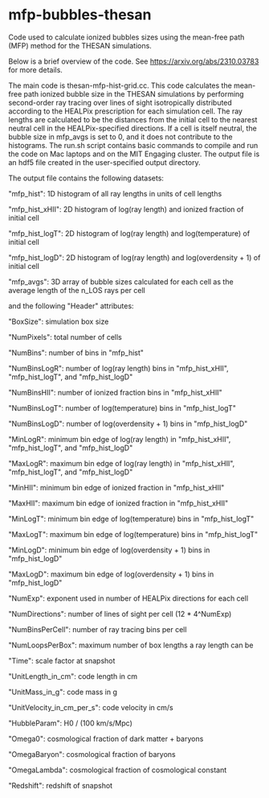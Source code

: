 # mfp-bubbles-thesan
Code used to calculate ionized bubbles sizes using the mean-free path (MFP) method for the THESAN simulations.

Below is a brief overview of the code. See https://arxiv.org/abs/2310.03783 for more details.

The main code is thesan-mfp-hist-grid.cc. This code calculates the mean-free path ionized bubble size in the THESAN simulations by performing second-order ray tracing over lines of sight isotropically distributed according to the HEALPix prescription for each simulation cell. The ray lengths are calculated to be the distances from the initial cell to the nearest neutral cell in the HEALPix-specified directions. If a cell is itself neutral, the bubble size in mfp_avgs is set to 0, and it does not contribute to the histograms. The run.sh script contains basic commands to compile and run the code on Mac laptops and on the MIT Engaging cluster. The output file is an hdf5 file created in the user-specified output directory. 

The output file contains the following datasets:

"mfp_hist": 1D histogram of all ray lengths in units of cell lengths

"mfp_hist_xHII": 2D histogram of log(ray length) and ionized fraction of initial cell

"mfp_hist_logT": 2D histogram of log(ray length) and log(temperature) of initial cell

"mfp_hist_logD": 2D histogram of log(ray length) and log(overdensity + 1) of initial cell

"mfp_avgs": 3D array of bubble sizes calculated for each cell as the average length of the n_LOS rays per cell


and the following "Header" attributes:


"BoxSize": simulation box size

"NumPixels": total number of cells

"NumBins": number of bins in "mfp_hist"

"NumBinsLogR": number of log(ray length) bins in "mfp_hist_xHII", "mfp_hist_logT", and "mfp_hist_logD"

"NumBinsHII": number of ionized fraction bins in "mfp_hist_xHII"

"NumBinsLogT": number of log(temperature) bins in "mfp_hist_logT"

"NumBinsLogD": number of log(overdensity + 1) bins in "mfp_hist_logD"

"MinLogR": minimum bin edge of log(ray length) in "mfp_hist_xHII", "mfp_hist_logT", and "mfp_hist_logD"

"MaxLogR": maximum bin edge of log(ray length) in "mfp_hist_xHII", "mfp_hist_logT", and "mfp_hist_logD"

"MinHII": minimum bin edge of ionized fraction in "mfp_hist_xHII"

"MaxHII": maximum bin edge of ionized fraction in "mfp_hist_xHII"

"MinLogT": minimum bin edge of log(temperature) bins in "mfp_hist_logT"

"MaxLogT": maximum bin edge of log(temperature) bins in "mfp_hist_logT"

"MinLogD": minimum bin edge of log(overdensity + 1) bins in "mfp_hist_logD"

"MaxLogD": maximum bin edge of log(overdensity + 1) bins in "mfp_hist_logD"

"NumExp": exponent used in number of HEALPix directions for each cell

"NumDirections": number of lines of sight per cell (12 * 4^NumExp)

"NumBinsPerCell": number of ray tracing bins per cell

"NumLoopsPerBox": maximum number of box lengths a ray length can be

"Time": scale factor at snapshot

"UnitLength_in_cm": code length in cm

"UnitMass_in_g": code mass in g

"UnitVelocity_in_cm_per_s": code velocity in cm/s

"HubbleParam": H0 / (100 km/s/Mpc)

"Omega0": cosmological fraction of dark matter + baryons

"OmegaBaryon": cosmological fraction of baryons

"OmegaLambda": cosmological fraction of cosmological constant

"Redshift": redshift of snapshot
